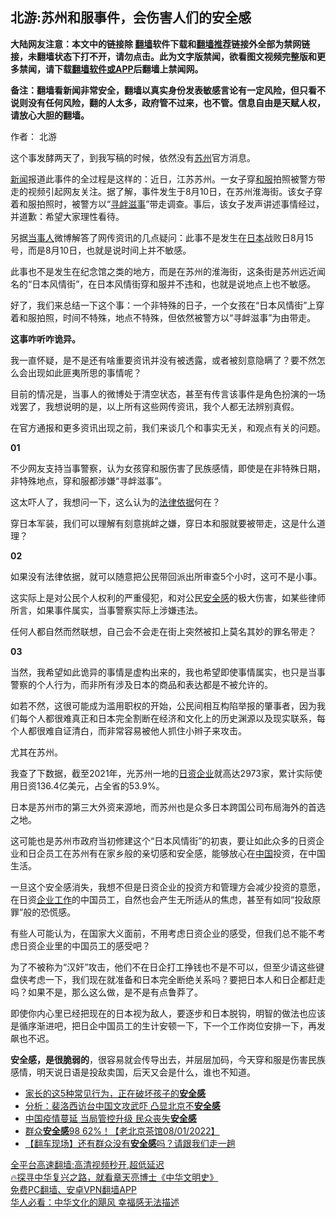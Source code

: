  <!-- 面包屑导航 --> <h2>北游:苏州和服事件，会伤害人们的安全感</h2> <p class="notice"><b>大陆网友注意：本文中的链接除 <a href="https://github.com/bannedbook/fanqiang" >翻墙</a>软件下载和<a href="https://github.com/killgcd/justmysocks/blob/master/README.md">翻墙推荐</a>链接外全部为禁网链接，未翻墙状态下打不开，请勿点击。此为文字版禁闻，欲看图文视频完整版和更多禁闻，请下载<a href="https://github.com/bannedbook/fanqiang">翻墙软件或APP</a>后翻墙上禁闻网。</p><p>备注：翻墙看新闻非常安全，翻墙以真实身份发表敏感言论有一定风险，但只看不说则没有任何风险，翻的人太多，政府管不过来，也不管。信息自由是天赋人权，请放心大胆的翻墙。</b></p>  <div class="entry"> <p>作者： 北游</p> <p>这个事发酵两天了，到我写稿的时候，依然没有<a href="https://www.bannedbook.org/bnews/tag/%e8%8b%8f%e5%b7%9e/" class="st_tag internal_tag" rel="tag" title="标签 苏州 下的日志">苏州</a>官方消息。</p> <p><span class='wp_keywordlink_affiliate'><a href="https://www.bannedbook.org/" title="新闻">新闻</a></span>报道此事件的全过程是这样的：近日，江苏苏州。一女子穿<a href="https://www.bannedbook.org/bnews/tag/%E5%92%8C%E6%9C%8D/" class="st_tag internal_tag" rel="tag" title="标签 和服 下的日志">和服</a>拍照被警方带走的视频引起网友关注。据了解，事件发生于8月10日，在苏州淮海街。该女子穿着和服拍照时，被警方以“<a href="https://www.bannedbook.org/bnews/tag/%e5%af%bb%e8%a1%85%e6%bb%8b%e4%ba%8b/" class="st_tag internal_tag" rel="tag" title="标签 寻衅滋事 下的日志">寻衅滋事</a>”带走调查。事后，该女子发声讲述事情经过，并道歉：希望大家理性看待。</p> <p>另据<a href="https://www.bannedbook.org/bnews/tag/%E5%BD%93%E4%BA%8B%E4%BA%BA/" class="st_tag internal_tag" rel="tag" title="标签 当事人 下的日志">当事人</a>微博解答了网传资讯的几点疑问：此事不是发生在<a href="https://www.bannedbook.org/bnews/tag/%e6%97%a5%e6%9c%ac/" class="st_tag internal_tag" rel="tag" title="标签 日本 下的日志">日本</a>战败日8月15号，而是8月10日，也就是说时间上并不敏感。</p> <p>此事也不是发生在纪念馆之类的地方，而是在苏州的淮海街，这条街是苏州远近闻名的“日本风情街”，在日本风情街穿和服并不违和，也就是说地点上也不敏感。</p> <p>好了，我们来总结一下这个事：一个非特殊的日子，一个女孩在“日本风情街”上穿着和服拍照，时间不特殊，地点不特殊，但依然被警方以“寻衅滋事”为由带走。</p> <p><strong>这事咋听咋诡异。</strong></p> <p>我一直怀疑，是不是还有啥重要资讯并没有被透露，或者被刻意隐瞒了？要不然怎么会出现如此匪夷所思的事情呢？</p>  <p>目前的情况是，当事人的微博处于清空状态，甚至有传言该事件是角色扮演的一场戏罢了，我想说明的是，以上所有这些网传资讯，我个人都无法辨别真假。</p> <p>在官方通报和更多资讯出现之前，我们来谈几个和事实无关，和观点有关的问题。</p> <p><strong>01</strong></p> <p>不少网友支持当事警察，认为女孩穿和服伤害了民族感情，即使是在非特殊日期，非特殊地点，穿和服都涉嫌“寻衅滋事”。</p> <p>这太吓人了，我想问一下，这么认为的<a href="https://www.bannedbook.org/bnews/tag/%E6%B3%95%E5%BE%8B%E4%BE%9D%E6%8D%AE/" class="st_tag internal_tag" rel="tag" title="标签 法律依据 下的日志">法律依据</a>何在？</p> <p>穿日本军装，我们可以理解有刻意挑衅之嫌，穿日本和服就要被带走，这是什么道理？</p> <p><strong>02</strong></p> <p>如果没有法律依据，就可以随意把公民带回派出所审查5个小时，这可不是小事。</p>  <p>这实际上是对公民个人权利的严重侵犯，和对公民<a href="https://www.bannedbook.org/bnews/tag/%E5%AE%89%E5%85%A8%E6%84%9F/" class="st_tag internal_tag" rel="tag" title="标签 安全感 下的日志">安全感</a>的极大伤害，如某些律师所言，如果事件属实，当事警察实际上涉嫌违法。</p> <p>任何人都自然而然联想，自己会不会走在街上突然被扣上莫名其妙的罪名带走？</p> <p><strong>03</strong></p> <p>当然，我希望如此诡异的事情是虚构出来的，我也希望即使事情属实，也只是当事警察的个人行为，而非所有涉及日本的商品和表达都是不被允许的。</p> <p>如若不然，这很可能成为滥用职权的开始，公民间相互构陷举报的肇事者，因为我们每个人都很难真正和日本完全割断在经济和文化上的历史渊源以及现实联系，每个人都很难自证清白，而非常容易被他人抓住小辫子来攻击。</p> <p>尤其在苏州。</p> <p>我查了下数据，截至2021年，光苏州一地的<a href="https://www.bannedbook.org/bnews/tag/%E6%97%A5%E8%B5%84%E4%BC%81%E4%B8%9A/" class="st_tag internal_tag" rel="tag" title="标签 日资企业 下的日志">日资企业</a>就高达2973家，累计实际使用日资136.4亿美元，占全省的53.9%。</p> <p>日本是苏州市的第三大外资来源地，而苏州也是众多日本跨国公司布局海外的首选之地。</p>  <p>这可能也是苏州市政府当初修建这个“日本风情街”的初衷，要让如此众多的日资企业和日企员工在苏州有在家乡般的亲切感和安全感，能够放心在<span class='wp_keywordlink_affiliate'><a href="https://www.bannedbook.org/" title="中国" target="_blank">中国</a></span>投资，在中国生活。</p> <p>一旦这个安全感消失，我想不但是日资企业的投资方和管理方会减少投资的意愿，在日资<a href="https://www.bannedbook.org/bnews/tag/%E4%BC%81%E4%B8%9A%E5%B7%A5%E4%BD%9C/" class="st_tag internal_tag" rel="tag" title="标签 企业工作 下的日志">企业工作</a>的中国员工，自然也会产生无所适从的焦虑，甚至有如同“投敌原罪”般的恐慌感。</p> <p>有些人可能认为，在国家大义面前，不用考虑日资企业的感受，但我们总不能不考虑日资企业里的中国员工的感受吧？</p> <p>为了不被称为“汉奸”攻击，他们不在日企打工挣钱也不是不可以，但至少请这些键盘侠考虑一下，我们现在就准备和日本完全断绝关系吗？要把日本人和日企都赶走吗？如果不是，那么这么做，是不是有点鲁莽了。</p> <p>即使你内心里已经把现在的日本视为敌人，要逐步和日本脱钩，明智的做法也应该是循序渐进吧，把日企中国员工的生计安顿一下，下一个工作岗位安排一下，再发飙也不迟。</p> <p><strong>安全感，是很脆弱的</strong>，很容易就会传导出去，并层层加码，今天穿和服是伤害民族感情，明天说日语是投敌卖国，后天又会是什么，谁也不知道。</p> <div id="taboola-mid-1"></div>  <ul class='op-related-articles' title='相关阅读'> <li><a href='https://www.bannedbook.org/bnews/lifebaike/20220812/1770510.html' target='_blank'>家长的这5种常见行为，正在破坏孩子的<b>安全感</b></a></li> <li><a href='https://www.bannedbook.org/bnews/cbnews/20220803/1766852.html' target='_blank'>分析：裴洛西访台中国文攻武吓 凸显北京不<b>安全感</b></a></li> <li><a href='https://www.bannedbook.org/bnews/taiwannews/20220802/1766256.html' target='_blank'>中国疫情蔓延 当局管控升级 民众丧失<b>安全感</b></a></li> <li><a href='https://www.bannedbook.org/bnews/bannedvideo/20220801/1765843.html' target='_blank'>群众<b>安全感</b>98 62%！【老北京茶馆08/01/2022】</a></li> <li><a href='https://www.bannedbook.org/bnews/baitai/20220726/1763288.html' target='_blank'>【翻车现场】还有群众没有<b>安全感</b>吗？请跟我们走一趟</a></li> </ul> <p class="texttj"> <a href="https://github.com/bannedbook/fanqiang/wiki/V2ray%E6%9C%BA%E5%9C%BA" target="_blank">全平台高速翻墙:高清视频秒开,超低延迟</a><br/> <a href="https://www.bannedbook.org/bnews/comments/20220808/1768773.html" target="_blank">🔥探寻中华复兴之路，就看章天亮博士《中华文明史》</a><br/> <a href="https://github.com/bannedbook/fanqiang/wiki/%E7%A6%81%E9%97%BB%E7%BD%91%E5%AE%89%E5%8D%93%E7%BF%BB%E5%A2%99%E6%96%B0%E9%97%BBAPP" target="_blank">免费PC翻墙、安卓VPN翻墙APP</a><br/> <a href="https://www.bannedbook.org/bnews/comments/20220220/1694796.html" target="_blank">华人必看：中华文化的飓风 幸福感无法描述</a> </p><p class="src-info">　 </p> <a name='sharetosocial'></a>  <div style="margin-bottom:5px;padding-bottom:5px;clear:both"> <div id="archive-pix-1" class="banner-ads"> <!-- AuctionX Display platform tag START --> <div id="27602x728x90x621x_ADSLOT1" clicktrack="%%CLICK_URL_ESC%%"></div>  <!-- AuctionX Display platform tag END --> </div> <div id="archive-pix-2" class="banner-ads"> <!-- AuctionX Display platform tag START --> <div id="27556x300x250x621x_ADSLOT1" clicktrack="%%CLICK_URL_ESC%%" style="margin:0 auto;text-align:center"></div>  <!-- AuctionX Display platform tag END --> </div> </div>  <div id="archive-pix-1" class="banner-ads"> <!-- AuctionX Display platform tag START --> <div id="27603x728x90x621x_ADSLOT1" clicktrack="%%CLICK_URL_ESC%%"></div>  <!-- AuctionX Display platform tag END --> </div> </div><!--END ENTRY--> 